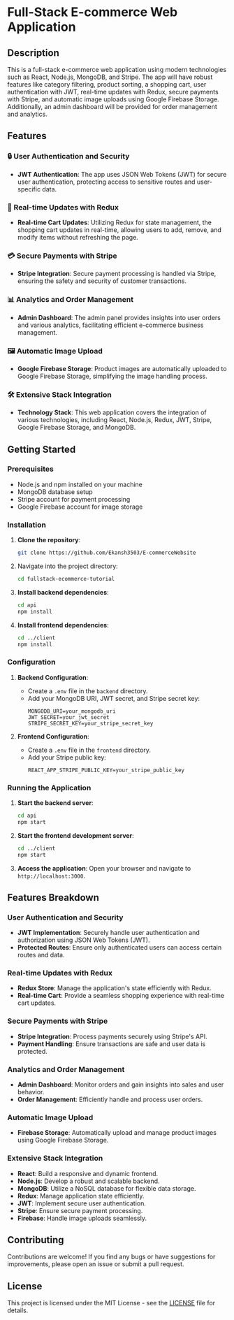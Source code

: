 # Full-Stack E-commerce Web Application 

## Description

This is a full-stack e-commerce web application using modern technologies such as React, Node.js, MongoDB, and Stripe. The app will have robust features like category filtering, product sorting, a shopping cart, user authentication with JWT, real-time updates with Redux, secure payments with Stripe, and automatic image uploads using Google Firebase Storage. Additionally, an admin dashboard will be provided for order management and analytics.

## Features

### 🔒 User Authentication and Security
- **JWT Authentication**: The app uses JSON Web Tokens (JWT) for secure user authentication, protecting access to sensitive routes and user-specific data.

### 🔄 Real-time Updates with Redux
- **Real-time Cart Updates**: Utilizing Redux for state management, the shopping cart updates in real-time, allowing users to add, remove, and modify items without refreshing the page.

### 💳 Secure Payments with Stripe
- **Stripe Integration**: Secure payment processing is handled via Stripe, ensuring the safety and security of customer transactions.

### 📊 Analytics and Order Management
- **Admin Dashboard**: The admin panel provides insights into user orders and various analytics, facilitating efficient e-commerce business management.

### 🖼️ Automatic Image Upload
- **Google Firebase Storage**: Product images are automatically uploaded to Google Firebase Storage, simplifying the image handling process.

### 🛠️ Extensive Stack Integration
- **Technology Stack**: This web application covers the integration of various technologies, including React, Node.js, Redux, JWT, Stripe, Google Firebase Storage, and MongoDB.

## Getting Started

### Prerequisites
- Node.js and npm installed on your machine
- MongoDB database setup
- Stripe account for payment processing
- Google Firebase account for image storage

### Installation

1. **Clone the repository**:
   ```bash
   git clone https://github.com/Ekansh3503/E-commerceWebsite
   ```
   
2. Navigate into the project directory:
   ```bash
   cd fullstack-ecommerce-tutorial
   ```

3. **Install backend dependencies**:
   ```bash
   cd api
   npm install
   ```

4. **Install frontend dependencies**:
   ```bash
   cd ../client
   npm install
   ```

### Configuration

1. **Backend Configuration**:
   - Create a `.env` file in the `backend` directory.
   - Add your MongoDB URI, JWT secret, and Stripe secret key:
     ```env
     MONGODB_URI=your_mongodb_uri
     JWT_SECRET=your_jwt_secret
     STRIPE_SECRET_KEY=your_stripe_secret_key
     ```

2. **Frontend Configuration**:
   - Create a `.env` file in the `frontend` directory.
   - Add your Stripe public key:
     ```env
     REACT_APP_STRIPE_PUBLIC_KEY=your_stripe_public_key
     ```

### Running the Application

1. **Start the backend server**:
   ```bash
   cd api
   npm start
   ```

2. **Start the frontend development server**:
   ```bash
   cd ../client
   npm start
   ```

3. **Access the application**:
   Open your browser and navigate to `http://localhost:3000`.

## Features Breakdown

### User Authentication and Security

- **JWT Implementation**: Securely handle user authentication and authorization using JSON Web Tokens (JWT).
- **Protected Routes**: Ensure only authenticated users can access certain routes and data.

### Real-time Updates with Redux

- **Redux Store**: Manage the application's state efficiently with Redux.
- **Real-time Cart**: Provide a seamless shopping experience with real-time cart updates.

### Secure Payments with Stripe

- **Stripe Integration**: Process payments securely using Stripe's API.
- **Payment Handling**: Ensure transactions are safe and user data is protected.

### Analytics and Order Management

- **Admin Dashboard**: Monitor orders and gain insights into sales and user behavior.
- **Order Management**: Efficiently handle and process user orders.

### Automatic Image Upload

- **Firebase Storage**: Automatically upload and manage product images using Google Firebase Storage.

### Extensive Stack Integration

- **React**: Build a responsive and dynamic frontend.
- **Node.js**: Develop a robust and scalable backend.
- **MongoDB**: Utilize a NoSQL database for flexible data storage.
- **Redux**: Manage application state efficiently.
- **JWT**: Implement secure user authentication.
- **Stripe**: Ensure secure payment processing.
- **Firebase**: Handle image uploads seamlessly.
## Contributing

Contributions are welcome! If you find any bugs or have suggestions for improvements, please open an issue or submit a pull request.

## License

This project is licensed under the MIT License - see the [LICENSE](LICENSE) file for details.

